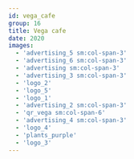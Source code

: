 ```yaml
---
id: vega_cafe
group: 16
title: Vega cafe
date: 2020
images:
  - 'advertising_5 sm:col-span-3'
  - 'advertising_6 sm:col-span-3'
  - 'advertising sm:col-span-3'
  - 'advertising_3 sm:col-span-3'
  - 'logo_2'
  - 'logo_5'
  - 'logo_1'
  - 'advertising_2 sm:col-span-3'
  - 'qr_vega sm:col-span-6'
  - 'advertising_4 sm:col-span-3'
  - 'logo_4'
  - 'plants_purple'
  - 'logo_3'
---
```

